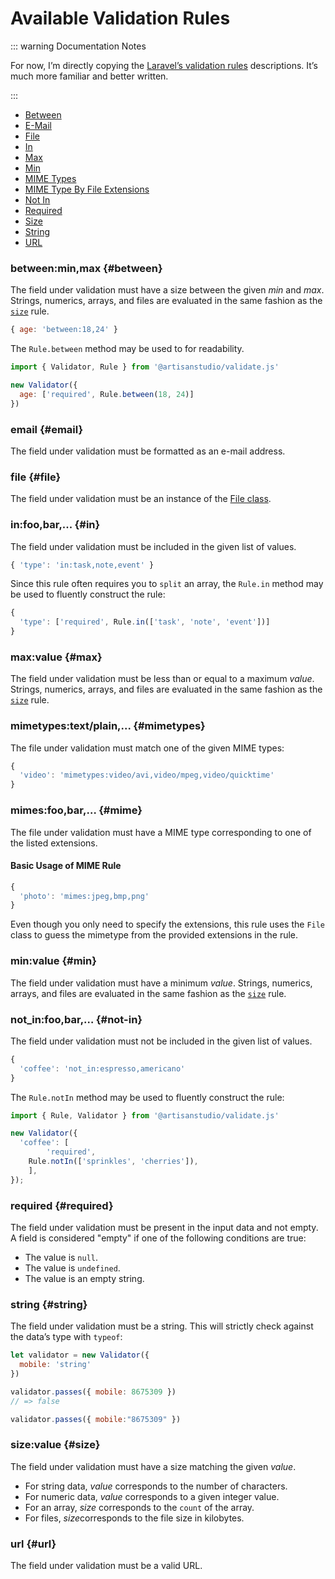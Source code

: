 # Available Validation Rules

::: warning Documentation Notes

For now, I’m directly copying the [Laravel’s validation rules](<https://laravel.com/docs/5.7/validation>) descriptions. It’s much more familiar and better written.

:::

<ul class="m-table-of-contents">
  <li><a href="#between">Between</a></li>
  <li><a href="#email">E-Mail</a></li>
  <li><a href="#file">File</a></li>
  <li><a href="#in">In</a></li>
  <li><a href="#max">Max</a></li>
  <li><a href="#min">Min</a></li>
  <li><a href="#mimetypes">MIME Types</a></li>
  <li><a href="#mimes">MIME Type By File Extensions</a></li>
  <li><a href="#not-in">Not In</a></li>
  <li><a href="#required">Required</a></li>
  <li><a href="#size">Size</a></li>
  <li><a href="#string">String</a></li>
  <li><a href="#url">URL</a></li>
</ul>

### between:min,max {#between}

The field under validation must have a size between the given *min* and *max*. Strings, numerics, arrays, and files are evaluated in the same fashion as the [`size`](#size) rule.

```javascript
{ age: 'between:18,24' }
```

The `Rule.between` method may be used to for readability.

```javascript
import { Validator, Rule } from '@artisanstudio/validate.js'

new Validator({
  age: ['required', Rule.between(18, 24)]
})
```

### email {#email}

The field under validation must be formatted as an e-mail address.

### file {#file}

The field under validation must be an instance of the [File class](<https://developer.mozilla.org/en-US/docs/Web/API/File>).

### in:foo,bar,... {#in}

The field under validation must be included in the given list of values. 

```javascript
{ 'type': 'in:task,note,event' }
```

Since this rule often requires you to `split` an array, the `Rule.in` method may be used to fluently construct the rule:

```javascript
{
  'type': ['required', Rule.in(['task', 'note', 'event'])]
}
```

### max:value  {#max}

The field under validation must be less than or equal to a maximum *value*. Strings, numerics, arrays, and files are evaluated in the same fashion as the [`size`](#size) rule.

### mimetypes:text/plain,...  {#mimetypes}

The file under validation must match one of the given MIME types:

```javascript
{ 
  'video': 'mimetypes:video/avi,video/mpeg,video/quicktime' 
}
```

### mimes:foo,bar,…  {#mime}

The file under validation must have a MIME type corresponding to one of the listed extensions.

#### Basic Usage of MIME Rule

```javascript
{ 
  'photo': 'mimes:jpeg,bmp,png' 
}
```

Even though you only need to specify the extensions, this rule uses the `File` class to guess the mimetype from the provided extensions in the rule.

### min:value  {#min}

The field under validation must have a minimum *value*. Strings, numerics, arrays, and files are evaluated in the same fashion as the [`size`](#size) rule.

### not_in:foo,bar,… {#not-in}

The field under validation must not be included in the given list of values. 

```javascript
{ 
  'coffee': 'not_in:espresso,americano' 
}
```

The `Rule.notIn` method may be used to fluently construct the rule:

```javascript
import { Rule, Validator } from '@artisanstudio/validate.js'

new Validator({
  'coffee': [
		'required',
    Rule.notIn(['sprinkles', 'cherries']),
	],
});
```

### required {#required}

The field under validation must be present in the input data and not empty. A field is considered "empty" if one of the following conditions are true:

- The value is `null`.
- The value is `undefined`.
- The value is an empty string.

### string {#string}

The field under validation must be a string. This will strictly check against the data’s type with `typeof`:

```javascript
let validator = new Validator({ 
  mobile: 'string'
})

validator.passes({ mobile: 8675309 })
// => false

validator.passes({ mobile:"8675309" })
```

### size:value   {#size}

The field under validation must have a size matching the given *value*. 

- For string data, *value* corresponds to the number of characters. 
- For numeric data, *value* corresponds to a given integer value. 
- For an array, *size* corresponds to the `count` of the array. 
- For files, *size*corresponds to the file size in kilobytes.

### url {#url}

The field under validation must be a valid URL.